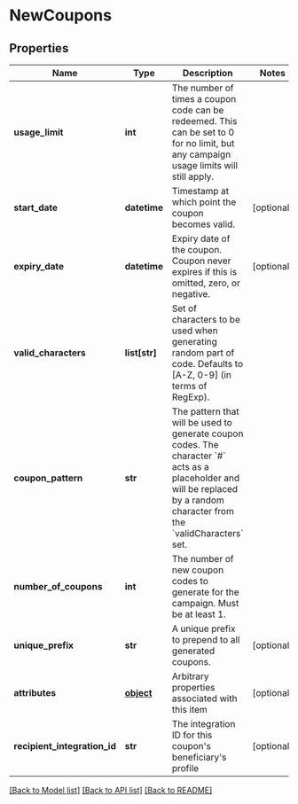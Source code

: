# NewCoupons


## Properties
Name | Type | Description | Notes
------------ | ------------- | ------------- | -------------
**usage_limit** | **int** | The number of times a coupon code can be redeemed. This can be set to 0 for no limit, but any campaign usage limits will still apply.  | 
**start_date** | **datetime** | Timestamp at which point the coupon becomes valid. | [optional] 
**expiry_date** | **datetime** | Expiry date of the coupon. Coupon never expires if this is omitted, zero, or negative. | [optional] 
**valid_characters** | **list[str]** | Set of characters to be used when generating random part of code. Defaults to [A-Z, 0-9] (in terms of RegExp). | 
**coupon_pattern** | **str** | The pattern that will be used to generate coupon codes. The character &#x60;#&#x60; acts as a placeholder and will be replaced by a random character from the &#x60;validCharacters&#x60; set.  | 
**number_of_coupons** | **int** | The number of new coupon codes to generate for the campaign. Must be at least 1. | 
**unique_prefix** | **str** | A unique prefix to prepend to all generated coupons. | [optional] 
**attributes** | [**object**](.md) | Arbitrary properties associated with this item | [optional] 
**recipient_integration_id** | **str** | The integration ID for this coupon&#39;s beneficiary&#39;s profile | [optional] 

[[Back to Model list]](../README.md#documentation-for-models) [[Back to API list]](../README.md#documentation-for-api-endpoints) [[Back to README]](../README.md)


